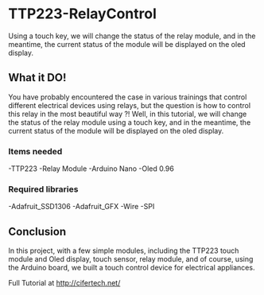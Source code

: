 # TTP223-RelayControl
Using a touch key, we will change the status of the relay module, and in the meantime, the current status of the module will be displayed on the oled display.

## What it DO!
You have probably encountered the case in various trainings that control different electrical devices using relays, but the question is how to control this relay in the most beautiful way ?! Well, in this tutorial, we will change the status of the relay module using a touch key, and in the meantime, the current status of the module will be displayed on the oled display.


### Items needed
-TTP223
-Relay Module
-Arduino Nano
-Oled 0.96

### Required libraries
-Adafruit_SSD1306
-Adafruit_GFX
-Wire
-SPI

## Conclusion
In this project, with a few simple modules, including the TTP223 touch module and Oled display, touch sensor, relay module, and of course, using the Arduino board, we built a touch control device for electrical appliances.


 Full Tutorial at http://cifertech.net/
